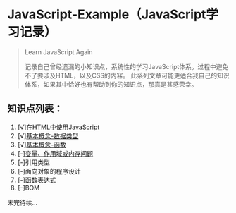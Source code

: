# JavaScript-Example（JavaScript学习记录）

> Learn JavaScript Again
>
> 记录自己曾经遗漏的小知识点，系统性的学习JavaScript体系。过程中避免不了要涉及HTML，以及CSS的内容。
此系列文章可能更适合我自己的知识体系，如果其中恰好也有帮助到你的知识点，那真是甚感荣幸。

## 知识点列表：

1. [√][在HTML中使用JavaScript](./article/001-use-javascript-in-html.md)
2. [√][基本概念-数据类型](./article/002-basic-data-type.md)
3. [√][基本概念-函数](./article/003-basic-function.md)
4. [-][变量、作用域或内存问题](./article/004-variables-scope.md)
5. [-]引用类型
5. [-]面向对象的程序设计
6. [-]函数表达式
7. [-]BOM

未完待续...